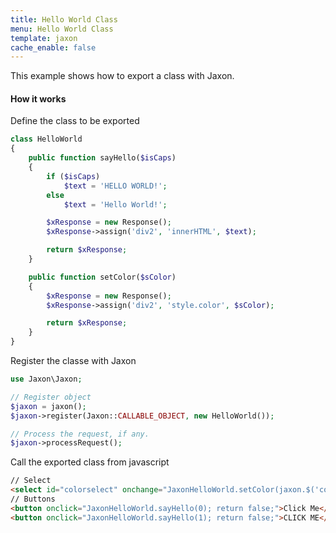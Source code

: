 ```yaml
---
title: Hello World Class
menu: Hello World Class
template: jaxon
cache_enable: false
---
```


This example shows how to export a class with Jaxon.

#### How it works

Define the class to be exported

```php
class HelloWorld
{
    public function sayHello($isCaps)
    {
        if ($isCaps)
            $text = 'HELLO WORLD!';
        else
            $text = 'Hello World!';

        $xResponse = new Response();
        $xResponse->assign('div2', 'innerHTML', $text);

        return $xResponse;
    }

    public function setColor($sColor)
    {
        $xResponse = new Response();
        $xResponse->assign('div2', 'style.color', $sColor);

        return $xResponse;
    }
}
```

Register the classe with Jaxon

```php
use Jaxon\Jaxon;

// Register object
$jaxon = jaxon();
$jaxon->register(Jaxon::CALLABLE_OBJECT, new HelloWorld());

// Process the request, if any.
$jaxon->processRequest();
```

Call the exported class from javascript

```html
// Select
<select id="colorselect" onchange="JaxonHelloWorld.setColor(jaxon.$('colorselect').value); return false;"></select>
// Buttons
<button onclick="JaxonHelloWorld.sayHello(0); return false;">Click Me</button>
<button onclick="JaxonHelloWorld.sayHello(1); return false;">CLICK ME</button>
```
